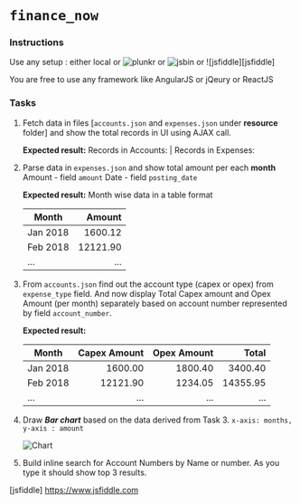 # `finance_now`


### Instructions

Use any setup : either local or ![plunkr][plunkr] or ![jsbin][jsbin] or ![jsfiddle][jsfiddle]

You are free to use any framework like AngularJS or jQeury or ReactJS

### Tasks

1. Fetch data in files [```accounts.json``` and ```expenses.json``` under **resource** folder] and show the total records in UI using AJAX call.

    **Expected result:**  Records in  Accounts: <COUNT> | Records in Expenses: <COUNT>

2. Parse data in ```expenses.json``` and show total amount per each **month**
Amount - field ```amount```
Date   - field ```posting_date```

    **Expected result:**
    Month wise data in a table format

    | Month         | Amount    |
    | ------------- |----------:|
    | Jan 2018      | 1600.12   |
    | Feb 2018      | 12121.90  |
    | ...           |      ...  |


3. From ```accounts.json``` find out the account type (capex or opex)  from ```expense_type``` field.
And now display Total Capex amount and Opex Amount (per month) separately based on account number represented by field ```account_number```.

    **Expected result:**
    
    |Month          |Capex Amount | Opex Amount |   Total |
    | ------------- |----------:|----------:|----------:|
    | Jan 2018      | 1600.00  | 1800.40 |   3400.40     |
    | Feb 2018      | 12121.90  | 1234.05| 14355.95      |
    | ...           |      ...  | ...    |...            |

4. Draw ***Bar chart*** based on the data derived from Task 3.
```x-axis: months, y-axis : amount```

    ![Chart][chart]

5. Build inline search for Account Numbers by Name or number.
   As you type it should show top 3 results.

[chart]: https://github.com/ServiceNow-Hiring/finance_angular/blob/master/resource/chart.png
[plunkr]: https://www.plunkr.co
[jsbin]:https://www.jsbin.com
[jsfiddle] https://www.jsfiddle.com

